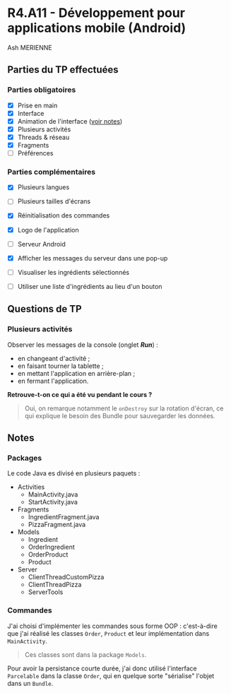 # R4.A11 - Développement pour applications mobile (Android)

Ash MERIENNE

## Parties du TP effectuées

### Parties obligatoires

- [x] Prise en main
- [x] Interface
- [x] Animation de l'interface ([voir notes](#commandes))
- [x] Plusieurs activités
- [x] Threads & réseau
- [x] Fragments
- [ ] Préférences

### Parties complémentaires

- [x] Plusieurs langues
- [ ] Plusieurs tailles d'écrans
- [x] Réinitialisation des commandes
- [x] Logo de l'application
- [ ] Serveur Android
- [x] Afficher les messages du serveur dans une pop-up
- [ ] Visualiser les ingrédients sélectionnés
- [ ] Utiliser une liste d'ingrédients au lieu d'un bouton



## Questions de TP

### Plusieurs activités

Observer les messages de la console (onglet ___Run___) :

- en changeant d'activité ;
- en faisant tourner la tablette ;
- en mettant l'application en arrière-plan ;
- en fermant l'application.

**Retrouve-t-on ce qui a été vu pendant le cours ?**

>Oui, on remarque notamment le `onDestroy` sur la rotation d'écran, ce qui explique le besoin des Bundle pour sauvegarder les données.


## Notes

### Packages

Le code Java es divisé en plusieurs paquets :
- Activities
  - MainActivity.java
  - StartActivity.java
- Fragments
  - IngredientFragment.java
  - PizzaFragment.java
- Models
  - Ingredient
  - OrderIngredient
  - OrderProduct
  - Product
- Server
  - ClientThreadCustomPizza
  - ClientThreadPizza
  - ServerTools

### Commandes

J'ai choisi d'implémenter les commandes sous forme OOP : c'est-à-dire que j'ai réalisé les classes `Order`, `Product` et leur implémentation dans `MainActivity`.

>Ces classes sont dans la package `Models`.

Pour avoir la persistance courte durée, j'ai donc utilisé l'interface `Parcelable` dans la classe `Order`, qui en quelque sorte "sérialise" l'objet dans un `Bundle`.
